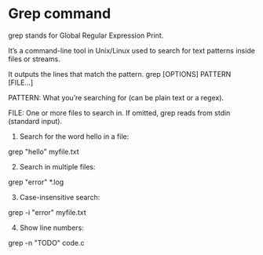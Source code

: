 # Grep command

grep stands for Global Regular Expression Print.

It’s a command-line tool in Unix/Linux used to search for text patterns inside files or streams.


It outputs the lines that match the pattern.
grep [OPTIONS] PATTERN [FILE...]


PATTERN: What you’re searching for (can be plain text or a regex).

FILE: One or more files to search in. If omitted, grep reads from stdin (standard input).


1. Search for the word hello in a file:

grep "hello" myfile.txt


2. Search in multiple files:

grep "error" *.log


3. Case-insensitive search:

grep -i "error" myfile.txt


4. Show line numbers:

grep -n "TODO" code.c
